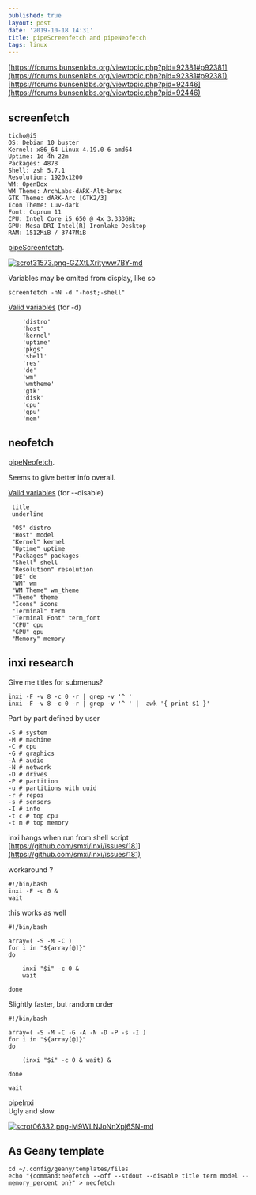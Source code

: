 ```yaml
---
published: true
layout: post
date: '2019-10-18 14:31'
title: pipeScreenfetch and pipeNeofetch
tags: linux 
---
```

[https://forums.bunsenlabs.org/viewtopic.php?pid=92381#p92381](https://forums.bunsenlabs.org/viewtopic.php?pid=92381#p92381)  
[https://forums.bunsenlabs.org/viewtopic.php?pid=92446](https://forums.bunsenlabs.org/viewtopic.php?pid=92446)

## screenfetch

    ticho@i5
    OS: Debian 10 buster
    Kernel: x86_64 Linux 4.19.0-6-amd64
    Uptime: 1d 4h 22m
    Packages: 4878
    Shell: zsh 5.7.1
    Resolution: 1920x1200
    WM: OpenBox
    WM Theme: ArchLabs-dARK-Alt-brex
    GTK Theme: dARK-Arc [GTK2/3]
    Icon Theme: Luv-dark
    Font: Cuprum 11
    CPU: Intel Core i5 650 @ 4x 3.333GHz
    GPU: Mesa DRI Intel(R) Ironlake Desktop 
    RAM: 1512MiB / 3747MiB
    
[pipeScreenfetch](https://raw.githubusercontent.com/brontosaurusrex/bucentaur/master/bin/pipeScreenfetch).

[![scrot31573.png-GZXtLXrityww7BY-md](https://images.weserv.nl/?url=https://i.imgur.com/LUQK4ctl.jpg)](https://images.weserv.nl/?url=https://i.imgur.com/LUQK4ct.jpg)


Variables may be omited from display, like so

    screenfetch -nN -d "-host;-shell"
    
[Valid variables](https://github.com/KittyKatt/screenFetch/blob/master/screenfetch-dev#L44) (for -d)

		'distro'
		'host'
		'kernel'
		'uptime'
		'pkgs'
		'shell'
		'res'
		'de'
		'wm'
		'wmtheme'
		'gtk'
		'disk'
		'cpu'
		'gpu'
		'mem'

## neofetch

[pipeNeofetch](https://raw.githubusercontent.com/brontosaurusrex/bucentaur/master/bin/pipeNeofetch).

Seems to give better info overall.

[Valid variables](https://github.com/dylanaraps/neofetch/blob/master/neofetch) (for --disable)

     title
     underline

     "OS" distro
     "Host" model
     "Kernel" kernel
     "Uptime" uptime
     "Packages" packages
     "Shell" shell
     "Resolution" resolution
     "DE" de
     "WM" wm
     "WM Theme" wm_theme
     "Theme" theme
     "Icons" icons
     "Terminal" term
     "Terminal Font" term_font
     "CPU" cpu
     "GPU" gpu
     "Memory" memory
     
## inxi research

Give me titles for submenus?

    inxi -F -v 8 -c 0 -r | grep -v '^ '
    inxi -F -v 8 -c 0 -r | grep -v '^ ' |  awk '{ print $1 }'
    
Part by part defined by user

    -S # system
    -M # machine
    -C # cpu
    -G # graphics
    -A # audio
    -N # network
    -D # drives
    -P # partition
    -u # partitions with uuid
    -r # repos
    -s # sensors
    -I # info
    -t c # top cpu
    -t m # top memory
    

inxi hangs when run from shell script  
[https://github.com/smxi/inxi/issues/181](https://github.com/smxi/inxi/issues/181)
    
workaround ? 

    #!/bin/bash
    inxi -F -c 0 &
    wait
    
this works as well

    #!/bin/bash

    array=( -S -M -C )
    for i in "${array[@]}"
    do

        inxi "$i" -c 0 &
        wait

    done
    
Slightly faster, but random order

    #!/bin/bash

    array=( -S -M -C -G -A -N -D -P -s -I )
    for i in "${array[@]}"
    do

        (inxi "$i" -c 0 & wait) &

    done

    wait
    
[pipeInxi](https://raw.githubusercontent.com/brontosaurusrex/bucentaur/master/bin/pipeInxi)  
Ugly and slow.

[![scrot06332.png-M9WLNJoNnXpj6SN-md](https://images.weserv.nl/?url=https://i.imgur.com/TqcSHH2l.jpg)](https://images.weserv.nl/?url=https://i.imgur.com/TqcSHH2.jpg)

## As Geany template

    cd ~/.config/geany/templates/files
    echo "{command:neofetch --off --stdout --disable title term model --memory_percent on}" > neofetch

